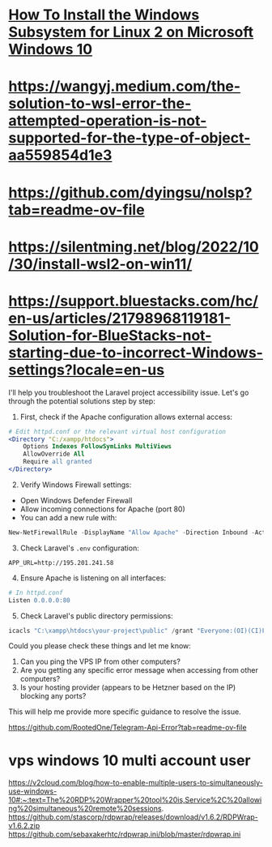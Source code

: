 # [How To Install the Windows Subsystem for Linux 2 on Microsoft Windows 10](https://www.digitalocean.com/community/tutorials/how-to-install-the-windows-subsystem-for-linux-2-on-microsoft-windows-10)
# https://wangyj.medium.com/the-solution-to-wsl-error-the-attempted-operation-is-not-supported-for-the-type-of-object-aa559854d1e3
# https://github.com/dyingsu/nolsp?tab=readme-ov-file
# https://silentming.net/blog/2022/10/30/install-wsl2-on-win11/
# https://support.bluestacks.com/hc/en-us/articles/21798968119181-Solution-for-BlueStacks-not-starting-due-to-incorrect-Windows-settings?locale=en-us

I'll help you troubleshoot the Laravel project accessibility issue. Let's go through the potential solutions step by step:

1. First, check if the Apache configuration allows external access:

```apache
# Edit httpd.conf or the relevant virtual host configuration
<Directory "C:/xampp/htdocs">
    Options Indexes FollowSymLinks MultiViews
    AllowOverride All
    Require all granted
</Directory>
```

2. Verify Windows Firewall settings:
- Open Windows Defender Firewall
- Allow incoming connections for Apache (port 80)
- You can add a new rule with:
```powershell
New-NetFirewallRule -DisplayName "Allow Apache" -Direction Inbound -Action Allow -Protocol TCP -LocalPort 80
```

3. Check Laravel's `.env` configuration:
```
APP_URL=http://195.201.241.58
```

4. Ensure Apache is listening on all interfaces:
```apache
# In httpd.conf
Listen 0.0.0.0:80
```

5. Check Laravel's public directory permissions:
```powershell
icacls "C:\xampp\htdocs\your-project\public" /grant "Everyone:(OI)(CI)F"
```

Could you please check these things and let me know:
1. Can you ping the VPS IP from other computers?
2. Are you getting any specific error message when accessing from other computers?
3. Is your hosting provider (appears to be Hetzner based on the IP) blocking any ports?

This will help me provide more specific guidance to resolve the issue.


https://github.com/RootedOne/Telegram-Api-Error?tab=readme-ov-file


# vps windows 10 multi account user

https://v2cloud.com/blog/how-to-enable-multiple-users-to-simultaneously-use-windows-10#:~:text=The%20RDP%20Wrapper%20tool%20is,Service%2C%20allowing%20simultaneous%20remote%20sessions.
https://github.com/stascorp/rdpwrap/releases/download/v1.6.2/RDPWrap-v1.6.2.zip
https://github.com/sebaxakerhtc/rdpwrap.ini/blob/master/rdpwrap.ini
